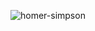 
![homer-simpson](https://github.com/prmvr/prmvr/assets/69093808/143e6f97-58e6-4848-b1ac-552440fcedee)
